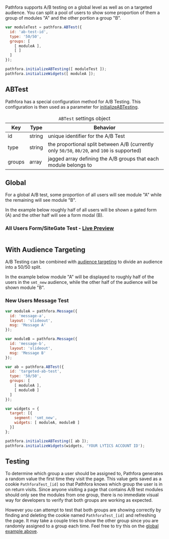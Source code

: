 Pathfora supports A/B testing on a global level as well as on a targeted audience. You can split a pool of users to show some proportion of them a group of modules "A" and the other portion a group "B".


``` javascript
var moduleTest = pathfora.ABTest({
  id: 'ab-test-id',
  type: '50/50',
  groups: [
    [ moduleA ],
    [ ]
  ]
});

pathfora.initializeABTesting([ moduleTest ]);
pathfora.initializeWidgets([ moduleA ]);
```

## ABTest

Pathfora has a special configuration method for A/B Testing. This configuration is then used as a parameter for [initializeABTesting](/api/methods/#initializeabtesting).

<table>
  <thead>
    <tr>
      <td colspan="3" align="center"><code>ABTest</code> settings object</td>
    </tr>
    <tr>
      <th>Key</th>
      <th>Type</th>
      <th>Behavior</th>
    </tr>
  </thead>

  <tr>
    <td>id</td>
    <td>string</td>
    <td>unique identifier for the A/B Test</td>
  </tr>
  <tr>
    <td>type</td>
    <td>string</td>
    <td>the proportional split between A/B (currently only <code>50/50</code>, <code>80/20</code>, and <code>100</code> is supported)</td>
  </tr>
  <tr>
    <td>groups</td>
    <td>array</td>
    <td>jagged array defining the A/B groups that each module belongs to</td>
  </tr>
</table>


## Global
For a global A/B test, some proportion of all users will see module "A" while the remaining will see module "B". 

In the example below roughly half of all users will be shown a gated form (A) and the other half will see a form modal (B).


<h3>All Users Form/SiteGate Test - <a href="../examples/preview/ab-testing/global.html" target="_blank">Live Preview</a></h3>

<pre data-src="../examples/src/ab-testing/global.js"></pre>


## With Audience Targeting
A/B Testing can be combined with [audience targeting](targeting.md) to divide an audience into a 50/50 split. 

In the example below module "A" will be displayed to roughly half of the users in the `smt_new` audience, while the other half of the audience will be shown module "B".


### New Users Message Test

``` javascript
var moduleA = pathfora.Message({
  id: 'message-a',
  layout: 'slideout',
  msg: 'Message A'
});

var moduleB = pathfora.Message({
  id: 'message-b',
  layout: 'slideout',
  msg: 'Message B'
});

var ab = pathfora.ABTest({
  id: 'targeted-ab-test',
  type: '50/50',
  groups: [
    [ moduleA ],
    [ moduleB ]
  ]
});

var widgets = {
  target: [{
    segment: 'smt_new',
    widgets: [ moduleA, moduleB ]
  }]
};

pathfora.initializeABTesting([ ab ]);
pathfora.initializeWidgets(widgets, 'YOUR LYTICS ACCOUNT ID');
```

## Testing
To determine which group a user should be assigned to, Pathfora generates a random value the first time they visit the page. This value gets saved as a cookie `PathforaTest_[id]` so that Pathfora knows which group the user is in on return visits. Since anyone visiting a page that contains A/B test modules should only see the modules from one group, there is no immediate visual way for developers to verify that both groups are working as expected. 

However you can attempt to test that both groups are showing correctly by finding and deleting the cookie named `PathforaTest_[id]` and refreshing the page. It may take a couple tries to show the other group since you are randomly assigned to a group each time. Feel free to try this on the [global example above](examples/preview/ab-testing/global.html).
